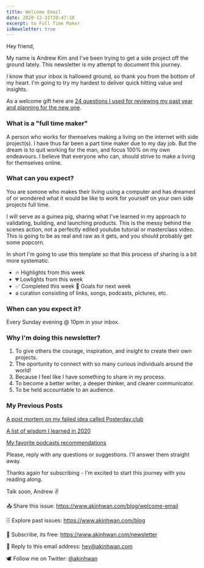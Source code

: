 ```yaml
---
title: Welcome Email
date: 2020-12-31T20:47:18
excerpt: to Full Time Maker
isNewsletter: true
---
```

Hey friend,

My name is Andrew Kim and I've been trying to get a side project off the ground lately.
This newsletter is my attempt to document this journey.

I know that your inbox is hallowed ground, so thank you from the bottom of my heart.
I'm going to try my hardest to deliver quick hitting value and insights.

As a welcome gift here are [24 questions I used for reviewing my past year and planning for the new one](https://www.notion.so/akinhwan/24-Questions-for-reflecting-on-the-past-year-and-envisioning-the-next-7902509142274c54a9f26fa6452cd665).

### What is a "full time maker"
A person who works for themselves making a living on the internet with side project(s).
I have thus far been a part time maker due to my day job. 
But the dream is to quit working for the man, and focus 100% on my own endeavours.
I believe that everyone who can, should strive to make a living for themselves online.

### What can you expect?
You are somone who makes their living using a computer and has dreamed of or wondered what it would be like to work for yourself on your own side projects full time.

I will serve as a guinea pig, sharing what I've learned in my approach to validating, building, and launching products.
This is the messy behind the scenes action, not a perfectly edited youtube tutorial or masterclass video.
This is going to be as real and raw as it gets, and you should probably get some popcorn.

In short I'm going to use this template so that this process of sharing is a bit more systematic.
- 🔥 Highlights from this week
- 💔 Lowlights from this week
- ✅ Completed this week
🎯 Goals for next week
- a curation consisting of links, songs, podcasts, pictures, etc.

### When can you expect it?
Every Sunday evening @ 10pm in your inbox.

### Why I'm doing this newsletter?

1. To give others the courage, inspiration, and insight to create their own projects.
2. The oportunity to connect with so many curious individuals around the world!
3. Because I feel like I have something to share in my process.
4. To become a better writer, a deeper thinker, and clearer communicator.
5. To be held accountable to an audience.

### My Previous Posts

[A post mortem on my failed idea called Posterday.club](https://www.akinhwan.com/blog/posterday/)

[A list of wisdom I learned in 2020](https://www.akinhwan.com/blog/wisdoms-learned/)

[My favorite podcasts recommendations](https://www.akinhwan.com/podcasts/)

<!-- ### Question of the week

What is a pain point or problem that you have at work?

Reply directly to this email, and I will send out the most intersting answers next week. -->


<!-- ### Before you go
Last thing - as your host, it's my job to make sure your time spent here is valuable. 
So please, let me know if you have any questions or suggestions!

Thanks for for subscribing - I'm excited to start this journey with you. -->

Please, reply with any questions or suggestions. I'll answer them straight away.

Thanks again for subscribing - I'm excited to start this journey with you reading along.

Talk soon, 
Andrew ✌


📤 Share this issue: https://www.akinhwan.com/blog/welcome-email

🗄️ Explore past issues: https://www.akinhwan.com/blog

🌈 Subscribe, its free: https://www.akinhwan.com/newsletter

👋 Reply to this email address: hey@akinhwan.com

🕊️ Follow me on Twitter: [@akinhwan](https://twitter.com/intent/user?screen_name=akinhwan)

